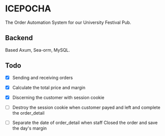 # ICEPOCHA

The Order Automation System for our University Festival Pub.

## Backend
Based Axum, Sea-orm, MySQL.

## Todo
- [x] Sending and receiving orders
- [x] Calculate the total price and margin
- [x] Discerning the customer with session cookie
- [ ] Destroy the session cookie when customer payed and left and complete the order_detail
- [ ] Separate the date of order_detail when staff Closed the order and save the day's margin

